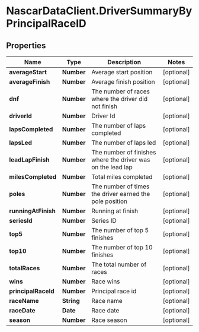 # NascarDataClient.DriverSummaryByPrincipalRaceID

## Properties
Name | Type | Description | Notes
------------ | ------------- | ------------- | -------------
**averageStart** | **Number** | Average start position | [optional] 
**averageFinish** | **Number** | Average finish position | [optional] 
**dnf** | **Number** | The number of races where the driver did not finish | [optional] 
**driverId** | **Number** | Driver Id | [optional] 
**lapsCompleted** | **Number** | The number of laps completed | [optional] 
**lapsLed** | **Number** | The number of laps led | [optional] 
**leadLapFinish** | **Number** | The number of finishes where the driver was on the lead lap | [optional] 
**milesCompleted** | **Number** | Total miles completed | [optional] 
**poles** | **Number** | The number of times the driver earned the pole position | [optional] 
**runningAtFinish** | **Number** | Running at finish | [optional] 
**seriesId** | **Number** | Series ID | [optional] 
**top5** | **Number** | The number of top 5 finishes | [optional] 
**top10** | **Number** | The number of top 10 finishes | [optional] 
**totalRaces** | **Number** | The total number of races | [optional] 
**wins** | **Number** | Race wins | [optional] 
**principalRaceId** | **Number** | Principal race id | [optional] 
**raceName** | **String** | Race name | [optional] 
**raceDate** | **Date** | Race date | [optional] 
**season** | **Number** | Race season | [optional] 
